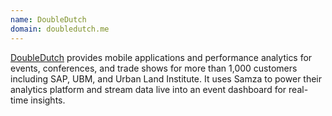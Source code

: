 ```yaml
---
name: DoubleDutch
domain: doubledutch.me
---
```

<!--
   Licensed to the Apache Software Foundation (ASF) under one or more
   contributor license agreements.  See the NOTICE file distributed with
   this work for additional information regarding copyright ownership.
   The ASF licenses this file to You under the Apache License, Version 2.0
   (the "License"); you may not use this file except in compliance with
   the License.  You may obtain a copy of the License at

       http://www.apache.org/licenses/LICENSE-2.0

   Unless required by applicable law or agreed to in writing, software
   distributed under the License is distributed on an "AS IS" BASIS,
   WITHOUT WARRANTIES OR CONDITIONS OF ANY KIND, either express or implied.
   See the License for the specific language governing permissions and
   limitations under the License.
-->

<a class="external-link" href="www.doubledutch.me" rel="nofollow">DoubleDutch</a> provides mobile applications and performance analytics for events, conferences, and trade shows for more than 1,000 customers including SAP, UBM, and Urban Land Institute. It uses Samza to power their analytics platform and stream data live into an event dashboard for real-time insights.